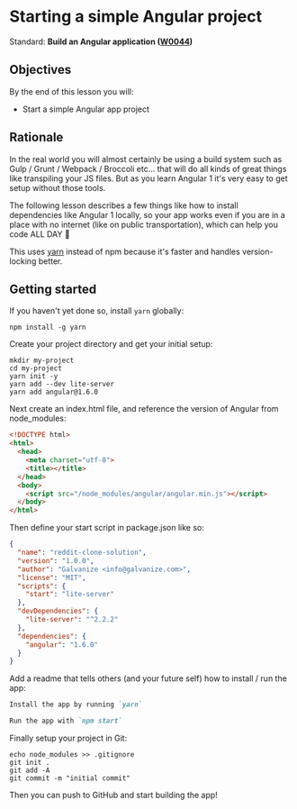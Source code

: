 # Starting a simple Angular project

Standard: **Build an Angular application (<a href="#">W0044</a>)**

## Objectives

By the end of this lesson you will:

- Start a simple Angular app project

## Rationale

In the real world you will almost certainly be using a build system such as Gulp / Grunt / Webpack / Broccoli etc... that will do all kinds of great things like transpiling your JS files.  But as you learn Angular 1 it's very easy to get setup without those tools.

The following lesson describes a few things like how to install dependencies like Angular 1 locally, so your app works even if you are in a place with no internet (like on public transportation), which can help you code ALL DAY 🚌

This uses [yarn](https://yarnpkg.com/) instead of npm because it's faster and handles version-locking better.

## Getting started

If you haven't yet done so, install `yarn` globally:

```
npm install -g yarn
```

Create your project directory and get your initial setup:

```
mkdir my-project
cd my-project
yarn init -y
yarn add --dev lite-server
yarn add angular@1.6.0
```

Next create an index.html file, and reference the version of Angular from node_modules:

```html
<!DOCTYPE html>
<html>
  <head>
    <meta charset="utf-8">
    <title></title>
  </head>
  <body>
    <script src="/node_modules/angular/angular.min.js"></script>
  </body>
</html>
```

Then define your start script in package.json like so:

```json
{
  "name": "reddit-clone-solution",
  "version": "1.0.0",
  "author": "Galvanize <info@galvanize.com>",
  "license": "MIT",
  "scripts": {
    "start": "lite-server"
  },
  "devDependencies": {
    "lite-server": "^2.2.2"
  },
  "dependencies": {
    "angular": "1.6.0"
  }
}
```

Add a readme that tells others (and your future self) how to install / run the app:

```md
Install the app by running `yarn`

Run the app with `npm start`
```

Finally setup your project in Git:

```
echo node_modules >> .gitignore
git init .
git add -A
git commit -m "initial commit"
```

Then you can push to GitHub and start building the app!
